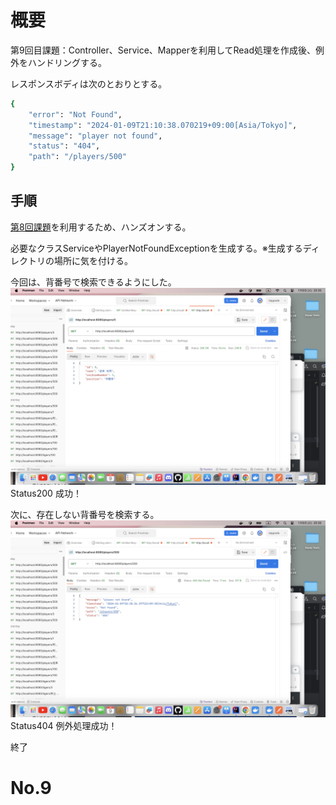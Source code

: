 # 概要

第9回目課題：Controller、Service、Mapperを利用してRead処理を作成後、例外をハンドリングする。

レスポンスボディは次のとおりとする。

```bash
{
    "error": "Not Found",
    "timestamp": "2024-01-09T21:10:38.070219+09:00[Asia/Tokyo]",
    "message": "player not found",
    "status": "404",
    "path": "/players/500"
}
```

## 手順

[第8回課題](https://github.com/reika1993/No.8)を利用するため、ハンズオンする。

必要なクラスServiceやPlayerNotFoundExceptionを生成する。※生成するディレクトリの場所に気を付ける。

今回は、背番号で検索できるようにした。
![スクリーンショット 2024-01-09 20.30.14.png](%E3%82%B9%E3%82%AF%E3%83%AA%E3%83%BC%E3%83%B3%E3%82%B7%E3%83%A7%E3%83%83%E3%83%88%202024-01-09%2020.30.14.png)
Status200 成功！

次に、存在しない背番号を検索する。
![スクリーンショット 2024-01-09 20.30.02.png](%E3%82%B9%E3%82%AF%E3%83%AA%E3%83%BC%E3%83%B3%E3%82%B7%E3%83%A7%E3%83%83%E3%83%88%202024-01-09%2020.30.02.png)
Status404 例外処理成功！

終了

# No.9
